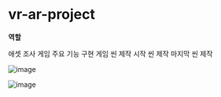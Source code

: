 # vr-ar-project

**역할**

애셋 조사
게임 주요 기능 구현
게임 씬 제작
시작 씬 제작
마지막 씬 제작

![image](https://user-images.githubusercontent.com/74764725/122208147-ea5d2800-cedd-11eb-9627-ee2fd7598285.png)

![image](https://user-images.githubusercontent.com/74764725/122208322-1ed0e400-cede-11eb-9e11-e0179f034627.png)

